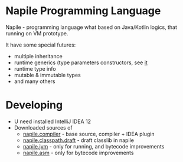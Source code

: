 # Napile Programming Language

Napile - programming language what based on Java/Kotlin logics, that running on VM prototype.

It have some special futures:

 * multiple inheritance
 * runtime generics (type parameters constructors, see [it](https://github.com/napile-lang/napile.classpath.draft/blob/master/src/testgen/napile/codegenTest/typeParameterTest/TWithConstructorTest.ns)
 * runtime type info
 * mutable & immutable types
 * and many others


# Developing

 * U need installed IntelliJ IDEA 12
 * Downloaded sources of
    * [napile.compiler](https://github.com/napile-lang/napile.compiler) - base source, compiler + IDEA plugin
    * [napile.classpath.draft](https://github.com/napile-lang/napile.classpath.draft) - draft classlib in napile
    * [napile.jvm](https://github.com/napile-lang/napile.jvm) - only for running, and bytecode improvements
    * [napile.asm](https://github.com/napile-lang/napile.asm) - only for bytecode improvements